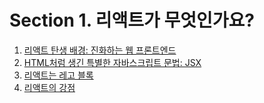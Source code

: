 # Section 1. 리액트가 무엇인가요?

1. [리액트 탄생 배경: 진화하는 웹 프론트엔드](./1-evolving-frontend.md)
2. [HTML처럼 생긴 특별한 자바스크립트 문법: JSX](./1-evolving-frontend.md)
3. [리액트는 레고 블록](./1-evolving-frontend.md)
4. [리액트의 강점](./1-evolving-frontend.md)
